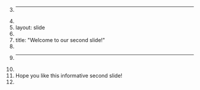 3.	---
4.	
5.	layout: slide
6.	
7.	title: "Welcome to our second slide!"
8.	
9.	---
10.	
11.	Hope you like this informative second slide!
12.	
